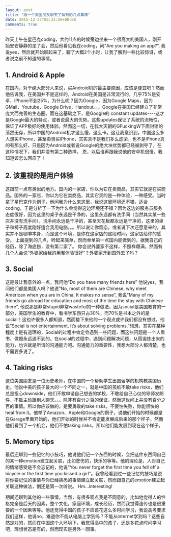 ```yaml
---
layout: post
title: "跟一个美国朋友聊天了解到的几点事情"
date: 2015-12-27T06:33:59+08:00
comments: true
---
```

昨天上午在星巴克coding，大约11点的时候旁边坐来一个很高大的美国人，刚开始安安静静的坐了会，然后他看见我在coding，问”Are you making an app?”, 我说yes，然后就开始聊起来了，聊了大概2个小时，让我了解到一些比较惊讶，或者说之前不知道的事情。

## 1. Android & Apple
在国内，对于绝大部分人来说，买Android机的最主要原因，应该是便宜吧？然而他告诉我，在美国并不是这样的，Android在美国是非常流行的，几乎75%是安卓，iPhone不到25%，为什么呢？因为Google，因为Google Maps，因为GMail，Youtube，Google Drive，Handout。。。Google在美国已经建立了非常庞大而完善的生态圈。而在这基础之下，是Google的 constant updates----这才是Google最大的特点，或者说最大的优势。这些updates保证了系统的流畅性，保证了APP极好的使用体验。然而这一切，在我大天朝的GFuckingW下面封锁的荡然无存，所以中国的Android机才这么慢，这么卡。这让我意识到，中国这么多人想买iPhone，甚至卖肾买iPhone，其实真不是我们多么虚荣，也不是iPhone真的有那么好，只是因为Android或者说Google的绝大块优势都已经被剥夺了，在这种情况下，我们并没有第二种选择。
恩，以后谁再跟我说他的安卓机很慢，我知道该怎么回应了！

## 2. 该重视的是用户体验
这跟前一点有类似的地方。国内的一家店，你以为它在卖商品，其实它就是在买商品。国外的一家店，你以为它在卖商品，其实它买的是一种体验，一种感受。当时拿了星巴克作为例子，他问我为什么来这里，我说这里环境还不错，适合coding，于是分析了一下为什么会觉得这边环境还不错？因为这边的服务员服务态度很好，因为这里的桌子永远是干净的，这里永远都有洗手间（当然其实某一些店并没有洗手间），洗手间永远是干净的，甚至天花板都永远是干净的，这里的桌子和椅子高度刚好适合我用电脑。。。所以说让你留恋，或者说下次还愿意来的，其实并不是咖啡本身，而是这个环境，是你在这家店的这段时间，这家店给你的感受。
上面提到的几点，听起来简单，然而单单第一点国内能做到的，据我自己的经历，除了海底捞，没有第二家了。
你会说外婆家不这样，不照样爆满，然而有几个人会说“外婆家给我的用餐体验很好“？外婆家开到国外去了吗？

## 3. Social
这是最让我意外的一点，我问他“Do you have many friends here” 他说yes，我问他们都是美国人吗？他说”No, most of them are Chinese, why meet American when you are in China, It makes no sense”, 我说”Many of my friends go abroad for education and most of the time the stay with Chinese there”, 他说那是非常stupid非常wasteful的一种做法，因为social是美国教育的一部分，美国学生的教育中，看书学东西只占30%，而70%是书本之外的是social！这也许很多人都知道，然而接下来他的一个观点或许我们都没有想过，他说”Social is not entertainment. It’s about solving problems.”想想，其实在某种程度上是有道理的，Social的过程中肯定会遇到一些问题，而这些问题是一个人看书，做题永远遇不到的。在social的过程中，遇到问题解决问题，从而锻炼出来的能力，也许就是所谓的沟通能力吧。沟通能力的重要性，我想大部分人都清楚，也不需要多说了。

## 4. Taking risks
这位美国朋友是一位历史老师，在中国的一个帮助学生出国留学的机构教美国历史。他说中美的孩子最大的一个不同之一，就是中国的孩纸不敢take risks，他们总是担心downside，他们不敢申请自己想去的学校，不敢给自己心仪的导师发邮件，不敢主动跟别人聊天。。。除非有百分之百的保证，然而这世间上并没有百分之百的事情。所以你应该做的，是要勇敢的take risks，不要怕失败，你能很快的heal from it。他举了Amazon、Apple和Google的例子，说他们开始的时候都是在Garage里面开始的，他们开始的时候并不肯定能发展成后来的那个样子，然而他们看到了一个机会，他们不怕taking risks，所以他们能发展到现在这个样子。

## 5. Memory tips
最后还聊到一些记忆的小技巧，他说他们记一个东西的时候，会把这件东西同自己的某一种emotion建立起关联，比如悲伤的，快乐的等等。他的理论是，人对自己的情绪感受是不会忘记的，他说“You never forget the first time you fell off a bicycle or the first time you kissed a girl”。我曾经看到过一些记忆的技巧是说将你要记住的事情与你已经熟悉的事情建立起关联，然而跟自己的emotion建立起关联这种做法，倒还是第一次听说。
Hm...interesting!

期间还聊到其他的一些事情，当然，有很多观点我是不同意的，比如他觉得人的性格完全是后天的因素，整个文化，家庭环境，成长经历，然而我觉得遗传也是很重要的一个因素等等。他还觉得中国的孩子不应该花这么多时间学习，我说高考要求我们这样，他说no，难道你不能从电脑上学到吗？不能从internet学到吗？这些自然是对的，然而在中国这个大环境下，我觉得高中的孩子，还是多花点时间学习吧，理想状态是有的，然而现实是另外一回事。
